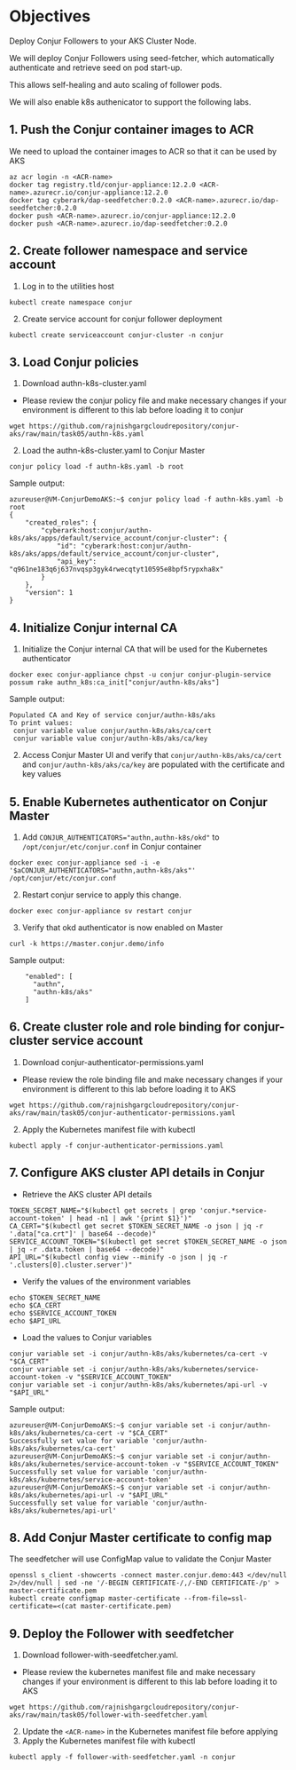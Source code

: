 # Objectives

Deploy Conjur Followers to your AKS Cluster Node.

We will deploy Conjur Followers using seed-fetcher, which automatically authenticate and retrieve seed on pod start-up.

This allows self-healing and auto scaling of follower pods.

We will also enable k8s authenicator to support the following labs.

## 1. Push the Conjur container images to ACR

We need to upload the container images to ACR so that it can be used by AKS
```console
az acr login -n <ACR-name>
docker tag registry.tld/conjur-appliance:12.2.0 <ACR-name>.azurecr.io/conjur-appliance:12.2.0
docker tag cyberark/dap-seedfetcher:0.2.0 <ACR-name>.azurecr.io/dap-seedfetcher:0.2.0
docker push <ACR-name>.azurecr.io/conjur-appliance:12.2.0
docker push <ACR-name>.azurecr.io/dap-seedfetcher:0.2.0
```

## 2. Create follower namespace and service account
1. Log in to the utilities host
```console
kubectl create namespace conjur
```
2. Create service account for conjur follower deployment 
```console
kubectl create serviceaccount conjur-cluster -n conjur
```
## 3. Load Conjur policies
1. Download authn-k8s-cluster.yaml
- Please review the conjur policy file and make necessary changes if your environment is different to this lab before loading it to conjur
```console
wget https://github.com/rajnishgargcloudrepository/conjur-aks/raw/main/task05/authn-k8s.yaml
```
2. Load the authn-k8s-cluster.yaml to Conjur Master
```console
conjur policy load -f authn-k8s.yaml -b root
```
Sample output:
```console
azureuser@VM-ConjurDemoAKS:~$ conjur policy load -f authn-k8s.yaml -b root
{
    "created_roles": {
        "cyberark:host:conjur/authn-k8s/aks/apps/default/service_account/conjur-cluster": {
            "id": "cyberark:host:conjur/authn-k8s/aks/apps/default/service_account/conjur-cluster",
            "api_key": "q961ne183q6j637nvqsp3gyk4rwecqtyt10595e8bpf5rypxha8x"
        }
    },
    "version": 1
}
```
## 4. Initialize Conjur internal CA
1. Initialize the Conjur internal CA that will be used for the Kubernetes authenticator
```console
docker exec conjur-appliance chpst -u conjur conjur-plugin-service possum rake authn_k8s:ca_init["conjur/authn-k8s/aks"]
```
Sample output:
```console
Populated CA and Key of service conjur/authn-k8s/aks
To print values:
 conjur variable value conjur/authn-k8s/aks/ca/cert
 conjur variable value conjur/authn-k8s/aks/ca/key
```
2. Access Conjur Master UI and verify that `conjur/authn-k8s/aks/ca/cert` and `conjur/authn-k8s/aks/ca/key` are populated with the certificate and key values
## 5. Enable Kubernetes authenticator on Conjur Master
1. Add `CONJUR_AUTHENTICATORS="authn,authn-k8s/okd"` to `/opt/conjur/etc/conjur.conf` in Conjur container
```console
docker exec conjur-appliance sed -i -e '$aCONJUR_AUTHENTICATORS="authn,authn-k8s/aks"' /opt/conjur/etc/conjur.conf
```
2. Restart conjur service to apply this change.
```console
docker exec conjur-appliance sv restart conjur
```
3. Verify that okd authenticator is now enabled on Master
```console
curl -k https://master.conjur.demo/info
```
Sample output:
```console
    "enabled": [
      "authn",
      "authn-k8s/aks"
    ]
```
## 6. Create cluster role and role binding for conjur-cluster service account
1. Download conjur-authenticator-permissions.yaml
- Please review the role binding file and make necessary changes if your environment is different to this lab before loading it to AKS
```console
wget https://github.com/rajnishgargcloudrepository/conjur-aks/raw/main/task05/conjur-authenticator-permissions.yaml
```
2. Apply the Kubernetes manifest file with kubectl
```console
kubectl apply -f conjur-authenticator-permissions.yaml
```
## 7. Configure AKS cluster API details in Conjur
- Retrieve the AKS cluster API details
```console
TOKEN_SECRET_NAME="$(kubectl get secrets | grep 'conjur.*service-account-token' | head -n1 | awk '{print $1}')"
CA_CERT="$(kubectl get secret $TOKEN_SECRET_NAME -o json | jq -r '.data["ca.crt"]' | base64 --decode)"
SERVICE_ACCOUNT_TOKEN="$(kubectl get secret $TOKEN_SECRET_NAME -o json | jq -r .data.token | base64 --decode)"
API_URL="$(kubectl config view --minify -o json | jq -r '.clusters[0].cluster.server')"
```
- Verify the values of the environment variables
```console
echo $TOKEN_SECRET_NAME
echo $CA_CERT
echo $SERVICE_ACCOUNT_TOKEN
echo $API_URL
```
- Load the values to Conjur variables
```console
conjur variable set -i conjur/authn-k8s/aks/kubernetes/ca-cert -v "$CA_CERT"
conjur variable set -i conjur/authn-k8s/aks/kubernetes/service-account-token -v "$SERVICE_ACCOUNT_TOKEN"
conjur variable set -i conjur/authn-k8s/aks/kubernetes/api-url -v "$API_URL"
```
Sample output:
```console
azureuser@VM-ConjurDemoAKS:~$ conjur variable set -i conjur/authn-k8s/aks/kubernetes/ca-cert -v "$CA_CERT"
Successfully set value for variable 'conjur/authn-k8s/aks/kubernetes/ca-cert'
azureuser@VM-ConjurDemoAKS:~$ conjur variable set -i conjur/authn-k8s/aks/kubernetes/service-account-token -v "$SERVICE_ACCOUNT_TOKEN"
Successfully set value for variable 'conjur/authn-k8s/aks/kubernetes/service-account-token'
azureuser@VM-ConjurDemoAKS:~$ conjur variable set -i conjur/authn-k8s/aks/kubernetes/api-url -v "$API_URL"
Successfully set value for variable 'conjur/authn-k8s/aks/kubernetes/api-url'
```
## 8. Add Conjur Master certificate to config map
The seedfetcher will use ConfigMap value to validate the Conjur Master
```console
openssl s_client -showcerts -connect master.conjur.demo:443 </dev/null 2>/dev/null | sed -ne '/-BEGIN CERTIFICATE-/,/-END CERTIFICATE-/p' > master-certificate.pem
kubectl create configmap master-certificate --from-file=ssl-certificate=<(cat master-certificate.pem)
```
## 9. Deploy the Follower with seedfetcher
1. Download follower-with-seedfetcher.yaml.
- Please review the kubernetes manifest file and make necessary changes if your environment is different to this lab before loading it to AKS
```console
wget https://github.com/rajnishgargcloudrepository/conjur-aks/raw/main/task05/follower-with-seedfetcher.yaml
```
2. Update the `<ACR-name>` in the Kubernetes manifest file before applying
3. Apply the Kubernetes manifest file with kubectl
```console
kubectl apply -f follower-with-seedfetcher.yaml -n conjur
```
